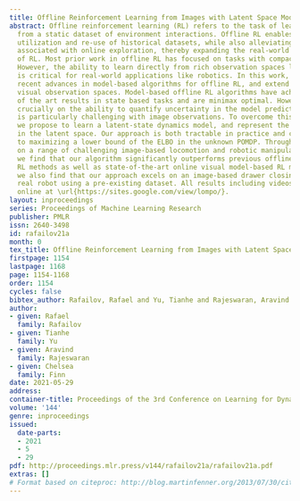 ```yaml
---
title: Offline Reinforcement Learning from Images with Latent Space Models
abstract: Offline reinforcement learning (RL) refers to the task of learning policies
  from a static dataset of environment interactions. Offline RL enables extensive
  utilization and re-use of historical datasets, while also alleviating safety concerns
  associated with online exploration, thereby expanding the real-world applicability
  of RL. Most prior work in offline RL has focused on tasks with compact state representations.
  However, the ability to learn directly from rich observation spaces like images
  is critical for real-world applications like robotics. In this work, we build on
  recent advances in model-based algorithms for offline RL, and extend them to high-dimensional
  visual observation spaces. Model-based offline RL algorithms have achieved state
  of the art results in state based tasks and are minimax optimal. However, they rely
  crucially on the ability to quantify uncertainty in the model predictions. This
  is particularly challenging with image observations. To overcome this challenge,
  we propose to learn a latent-state dynamics model, and represent the uncertainty
  in the latent space. Our approach is both tractable in practice and corresponds
  to maximizing a lower bound of the ELBO in the unknown POMDP. Through experiments
  on a range of challenging image-based locomotion and robotic manipulation tasks,
  we find that our algorithm significantly outperforms previous offline model-free
  RL methods as well as state-of-the-art online visual model-based RL methods. Moreover,
  we also find that our approach excels on an image-based drawer closing task on a
  real robot using a pre-existing dataset. All results including videos can be found
  online at \url{https://sites.google.com/view/lompo/}.
layout: inproceedings
series: Proceedings of Machine Learning Research
publisher: PMLR
issn: 2640-3498
id: rafailov21a
month: 0
tex_title: Offline Reinforcement Learning from Images with Latent Space Models
firstpage: 1154
lastpage: 1168
page: 1154-1168
order: 1154
cycles: false
bibtex_author: Rafailov, Rafael and Yu, Tianhe and Rajeswaran, Aravind and Finn, Chelsea
author:
- given: Rafael
  family: Rafailov
- given: Tianhe
  family: Yu
- given: Aravind
  family: Rajeswaran
- given: Chelsea
  family: Finn
date: 2021-05-29
address:
container-title: Proceedings of the 3rd Conference on Learning for Dynamics and Control
volume: '144'
genre: inproceedings
issued:
  date-parts:
  - 2021
  - 5
  - 29
pdf: http://proceedings.mlr.press/v144/rafailov21a/rafailov21a.pdf
extras: []
# Format based on citeproc: http://blog.martinfenner.org/2013/07/30/citeproc-yaml-for-bibliographies/
---
```

